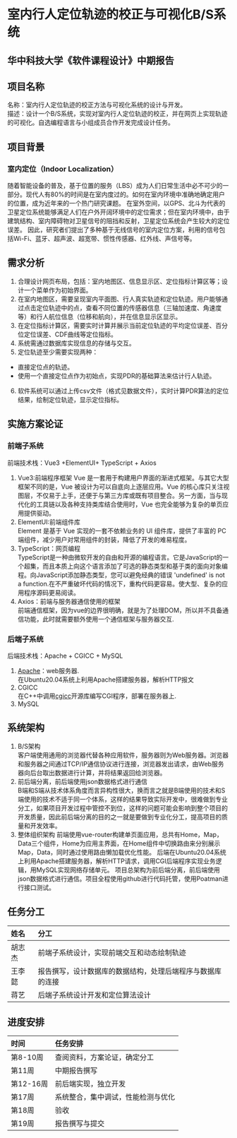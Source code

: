 # 室内行人定位轨迹的校正与可视化B/S系统
华中科技大学《软件课程设计》中期报告
---

## 项目名称
名称：室内行人定位轨迹的校正方法与可视化系统的设计与开发。  
描述：设计一个B/S系统，实现对室内行人定位轨迹的校正，并在网页上实现轨迹的可视化。自选编程语言与小组成员合作开发完成设计任务。
## 项目背景
### 室内定位（Indoor Localization）
随着智能设备的普及，基于位置的服务（LBS）成为人们日常生活中必不可少的一部分。现代人有80%的时间是在室内度过的。如何在室内环境中准确地确定用户的位置，成为近年来的一个热门研究课题。 
在室外空间，以GPS、北斗为代表的卫星定位系统能够满足人们在户外开阔环境中的定位需求；但在室内环境中，由于建筑结构、室内障碍物对卫星信号的阻挡和反射，卫星定位系统会产生较大的定位误差。 
因此，研究者们提出了多种基于无线信号的室内定位方案，利用的信号包括Wi-Fi、蓝牙、超声波、超宽带、惯性传感器、红外线、声信号等。
## 需求分析
1. 合理设计网页布局，包括：室内地图区、信息显示区、定位指标计算区等；设计一个菜单作为初始界面。 
2. 在室内地图区，需要呈现室内平面图、行人真实轨迹和定位轨迹。用户能够通过点击定位轨迹中的点，查看不同位置的传感器信息（三轴加速度、角速度等）和行人航位信息（位移和航向），并在信息显示区显示。
3. 在定位指标计算区，需要实时计算并展示当前定位轨迹的平均定位误差、百分位定位误差、CDF曲线等定位指标。
4. 系统需通过数据库实现信息的存储与交互。
5. 定位轨迹至少需要实现两种： 
  * 直接定位点的轨迹。
  * 使用一个直接定位点作为初始点，实现PDR的基础算法来估计行人轨迹。
6. 软件系统可以通过上传csv文件（格式见数据文件），实时计算PDR算法的定位结果，绘制定位轨迹，显示定位指标。
## 实施方案论证
### 前端子系统
前端技术栈：Vue3 +ElementUI+ TypeScript + Axios
1. Vue3:前端程序框架 
Vue 是一套用于构建用户界面的渐进式框架。与其它大型框架不同的是，Vue 被设计为可以自底向上逐层应用。Vue 的核心库只关注视图层，不仅易于上手，还便于与第三方库或既有项目整合。另一方面，当与现代化的工具链以及各种支持类库结合使用时，Vue 也完全能够为复杂的单页应用提供驱动。
2. ElementUI:前端组件库  
Element 是基于 Vue 实现的一套不依赖业务的 UI 组件库，提供了丰富的 PC 端组件，减少用户对常用组件的封装，降低了开发的难易程度。
3. TypeScript：网页编程  
TypeScript是一种由微软开发的自由和开源的编程语言。它是JavaScript的一个超集，而且本质上向这个语言添加了可选的静态类型和基于类的面向对象编程。向JavaScript添加静态类型，您可以避免经典的错误 'undefined' is not a function.在不严重破坏代码的情况下，重构代码更容易。使大型、复杂的应用程序源码更易阅读。
4. Axios：前端与服务器通信使用的框架  
前端通信框架，因为vue的边界很明确，就是为了处理DOM，所以并不具备通信功能，此时就需要额外使用一个通信框架与服务器交互.
### 后端子系统
后端技术栈：Apache + CGICC + MySQL
1. [Apache](https://ubuntu.com/tutorials/install-and-configure-apache#1-overview)：web服务器.  
在Ubuntu20.04系统上利用Apache搭建服务器，解析HTTP报文
3. CGICC  
在C++中调用[cgicc](https://www.gnu.org/software/cgicc/index.html)开源库编写CGI程序，部署在服务器上. 
5. MySQL  
## 系统架构
1. B/S架构  
客户端使用通用的浏览器代替各种应用软件，服务器则为Web服务器。浏览器和服务器之间通过TCP/IP通信协议进行连接，浏览器发出请求，由Web服务器向后台取出数据进行计算，并将结果返回给浏览器。
2.  前后端分离，前后端使用json数据格式进行通信  
B端和S端从技术体系角度而言异构性很大，换而言之就是B端使用的技术和S端使用的技术不适于同一个体系，这样的结果导致实际开发中，很难做到专业分工，如果项目开发过程中管控不到位，这样的问题可能会影响到整个项目的开发质量，因此前后端分离的目的之一就是要做到专业化分工，提高项目的质量和开发效率。
3. 整体组织架构 
前端使用vue-router构建单页面应用，总共有Home，Map，Data三个组件，Home为应用主界面，在Home组件中切换路由来分别展示Map，Data，同时通过使用路由懒加载优化性能。 
后端在Ubuntu20.04系统上利用Apache搭建服务器，解析HTTP请求，调用CGI后端程序实现业务逻辑，用MySQL实现网络存储单元。 
项目总架构为前后端分离，前后端使用json数据格式进行通信。项目全程使用github进行代码托管，使用Poatman进行接口测试。 
## 任务分工
|姓名|分工|
|:---|:---|
|胡志杰|前端子系统设计，实现前端交互和动态绘制轨迹|
|王李懿|报告撰写，设计数据库的数据结构，处理后端程序与数据库的连接|
|蒋艺|后端子系统设计开发和定位算法设计|
## 进度安排
|时间|任务安排|
|:--- |:---|
|第8-10周|查阅资料，方案论证，确定分工|
|第11周|中期报告撰写|
|第12-16周|前后端实现，独立开发|
|第17周|系统整合，集中调试，性能检测与优化|
|第18周|验收|
|第19周|报告撰写与提交|
